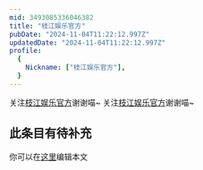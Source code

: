 ```yaml
---
mid: 3493085336046382
title: "枝江娱乐官方"
pubDate: "2024-11-04T11:22:12.997Z"
updatedDate: "2024-11-04T11:22:12.997Z"
profile:
  {
    Nickname: ["枝江娱乐官方"],
  }
---
```


关注[枝江娱乐官方](https://space.bilibili.com/3493085336046382)谢谢喵~ 关注[枝江娱乐官方](https://space.bilibili.com/3493085336046382)谢谢喵~

## 此条目有待补充
你可以在[这里](https://github.com/Yuhanawa/VTuber.ICU/edit/master/src/content/v/枝江娱乐官方/index.md)编辑本文
